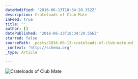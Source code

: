 ```yaml
---
dateModified: '2016-06-13T18:34:20.352Z'
description: Crateloads of Club Mate
inFeed: true
title: ''
author: []
datePublished: '2016-06-13T18:34:29.556Z'
starred: false
sourcePath: _posts/2016-06-13-crateloads-of-club-mate.md
_context: 'http://schema.org'
_type: Article

---
```

![Crateloads of Club Mate](https://the-grid-user-content.s3-us-west-2.amazonaws.com/0532c750-046e-432c-b603-b378e0510182.jpg)